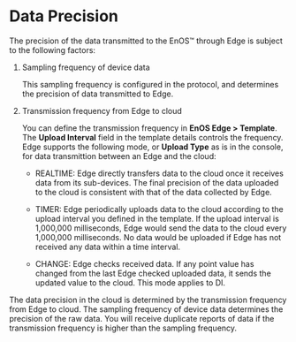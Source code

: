 # Data Precision

The precision of the data transmitted to the EnOS™ through Edge is subject to the following factors:

1. Sampling frequency of device data

   This sampling frequency is configured in the protocol, and determines the precision of data transmitted to Edge.

2. Transmission frequency from Edge to cloud

   You can define the transmission frequency in **EnOS Edge > Template**. The **Upload Interval** field in the template details controls the frequency. Edge supports the following mode, or **Upload Type** as is in the console, for data transmittion between an Edge and the cloud:

   <!--Add a screenshot showing where "Upload Interval" and "Upload Type" are.-->

   - REALTIME: Edge directly transfers data to the cloud once it receives data from its sub-devices. The final precision of the data uploaded to the cloud is consistent with that of the data collected by Edge.

   - TIMER: Edge periodically uploads data to the cloud according to the upload interval you defined in the template. If the upload interval is 1,000,000 milliseconds, Edge would send the data to the cloud every 1,000,000 milliseconds. No data would be uploaded if Edge has not received any data within a time interval.

   - CHANGE: Edge checks received data. If any point value has changed from the last Edge checked uploaded data, it sends the updated value to the cloud. This mode applies to DI.

The data precision in the cloud is determined by the transmission frequency from Edge to cloud. The sampling frequency of device data determines the precision of the raw data. You will receive duplicate reports of data if the transmission frequency is higher than the sampling frequency.
